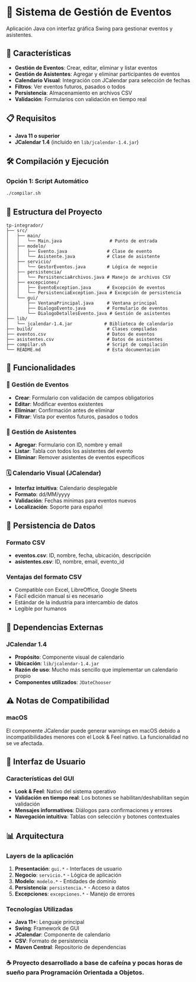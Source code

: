 # 📅 Sistema de Gestión de Eventos

Aplicación Java con interfaz gráfica Swing para gestionar eventos y asistentes.

## 🚀 Características

- **Gestión de Eventos**: Crear, editar, eliminar y listar eventos
- **Gestión de Asistentes**: Agregar y eliminar participantes de eventos
- **Calendario Visual**: Integración con JCalendar para selección de fechas
- **Filtros**: Ver eventos futuros, pasados o todos
- **Persistencia**: Almacenamiento en archivos CSV
- **Validación**: Formularios con validación en tiempo real

## 📋 Requisitos

- **Java 11 o superior**
- **JCalendar 1.4** (incluido en `lib/jcalendar-1.4.jar`)

## 🛠️ Compilación y Ejecución

### Opción 1: Script Automático
```bash
./compilar.sh
```

## 📁 Estructura del Proyecto

```
tp-integrador/
├── src/
│   ├── main/
│   │   └── Main.java                  # Punto de entrada
│   ├── modelo/
│   │   ├── Evento.java               # Clase de evento
│   │   └── Asistente.java            # Clase de asistente
│   ├── servicio/
│   │   └── GestorEventos.java        # Lógica de negocio
│   ├── persistencia/
│   │   └── PersistenciaArchivos.java # Manejo de archivos CSV
│   ├── excepciones/
│   │   ├── EventoException.java      # Excepción de eventos
│   │   └── PersistenciaException.java # Excepción de persistencia
│   └── gui/
│       ├── VentanaPrincipal.java     # Ventana principal
│       ├── DialogoEvento.java        # Formulario de eventos
│       └── DialogoDetallesEvento.java # Gestión de asistentes
├── lib/
│   └── jcalendar-1.4.jar            # Biblioteca de calendario
├── build/                            # Clases compiladas
├── eventos.csv                       # Datos de eventos
├── asistentes.csv                    # Datos de asistentes
├── compilar.sh                       # Script de compilación
└── README.md                         # Esta documentación
```

## 🎯 Funcionalidades

### 📅 Gestión de Eventos
- **Crear**: Formulario con validación de campos obligatorios
- **Editar**: Modificar eventos existentes
- **Eliminar**: Confirmación antes de eliminar
- **Filtrar**: Vista por eventos futuros, pasados o todos

### 👥 Gestión de Asistentes
- **Agregar**: Formulario con ID, nombre y email
- **Listar**: Tabla con todos los asistentes del evento
- **Eliminar**: Remover asistentes de eventos específicos

### 🗓️ Calendario Visual (JCalendar)
- **Interfaz intuitiva**: Calendario desplegable
- **Formato**: dd/MM/yyyy
- **Validación**: Fechas mínimas para eventos nuevos
- **Localización**: Soporte para español

## 💾 Persistencia de Datos

### Formato CSV
- **eventos.csv**: ID, nombre, fecha, ubicación, descripción
- **asistentes.csv**: ID, nombre, email, evento_id

### Ventajas del formato CSV
- Compatible con Excel, LibreOffice, Google Sheets
- Fácil edición manual si es necesario
- Estándar de la industria para intercambio de datos
- Legible por humanos

## 🔧 Dependencias Externas

### JCalendar 1.4
- **Propósito**: Componente visual de calendario
- **Ubicación**: `lib/jcalendar-1.4.jar`
- **Razón de uso**: Mucho más sencillo que implementar un calendario propio
- **Componentes utilizados**: `JDateChooser`

## ⚠️ Notas de Compatibilidad

### macOS
El componente JCalendar puede generar warnings en macOS debido a incompatibilidades menores con el Look & Feel nativo. La funcionalidad no se ve afectada.

## 🎨 Interfaz de Usuario

### Características del GUI
- **Look & Feel**: Nativo del sistema operativo
- **Validación en tiempo real**: Los botones se habilitan/deshabilitan según validación
- **Mensajes informativos**: Diálogos para confirmaciones y errores
- **Navegación intuitiva**: Tablas con selección y botones contextuales

## 📊 Arquitectura

### Layers de la aplicación
1. **Presentación**: `gui.*` - Interfaces de usuario
2. **Negocio**: `servicio.*` - Lógica de aplicación
3. **Modelo**: `modelo.*` - Entidades de dominio
4. **Persistencia**: `persistencia.*` - Acceso a datos
5. **Excepciones**: `excepciones.*` - Manejo de errores

### Tecnologías Utilizadas
- **Java 11+**: Lenguaje principal
- **Swing**: Framework de GUI
- **JCalendar**: Componente de calendario
- **CSV**: Formato de persistencia
- **Maven Central**: Repositorio de dependencias 

### ☕️ Proyecto desarrollado a base de cafeína y pocas horas de sueño para Programación Orientada a Objetos.